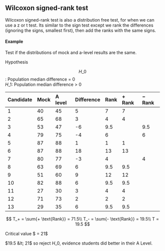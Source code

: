 ## Wilcoxon signed-rank test

Wilcoxon signed-rank test is also a distribution free test, for when we can use a z or t test. Its similar to the sign test except we rank the differences \(ignoring the signs, smallest first\), then add the ranks with the same signs.

#### Example

Test if the distributions of mock and a-level results are the same.

Hypothesis

$$H\_0$$: Population median difference = 0  
$H\_1$: Population median difference &gt; 0

| Candidate | Mock | A level | Difference | Rank | $+$ Rank | $-$ Rank |
| :--- | :--- | :--- | :--- | :--- | :--- | :--- |
| 1 | 40 | 45 | 5 | 7 | 7 |  |
| 2 | 65 | 68 | 3 | 4 | 4 |  |
| 3 | 53 | 47 | -6 | 9.5 |  | 9.5 |
| 4 | 79 | 75 | -4 | 6 |  | 6 |
| 5 | 87 | 88 | 1 | 1 | 1 |  |
| 6 | 87 | 88 | 18 | 13 | 13 |  |
| 7 | 80 | 77 | -3 | 4 |  | 4 |
| 8 | 63 | 69 | 6 | 9.5 | 9.5 |  |
| 9 | 51 | 60 | 9 | 12 | 12 |  |
| 10 | 82 | 88 | 6 | 9.5 | 9.5 |  |
| 11 | 27 | 30 | 3 | 4 | 4 |  |
| 12 | 71 | 73 | 2 | 2 | 2 |  |
| 13 | 29 | 35 | 6 | 9.5 | 9.5 |  |


$$
T_+ = \sum{+ \text{Rank}} = 71.5\\
T_- = \sum{- \text{Rank}} = 19.5\\
T = 19.5
$$


Critical value $ = 21$

$19.5 &lt; 21$ so reject $H\_0$, evidence students did better in their A Level.

